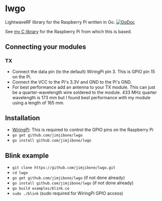 # lwgo

LightwaveRF library for the Raspberry Pi written in Go. [![GoDoc](https://godoc.org/github.com/jimjibone/lwgo?status.svg)](https://godoc.org/github.com/jimjibone/lwgo)

See [my C library](https://github.com/jimjibone/LightwaveRF) for the Raspberry Pi from which this is based.


## Connecting your modules

### TX

- Connect the data pin (to the default) WiringPi pin 3. This is GPIO pin 15 on the Pi.
- Connect the VCC to the Pi's 3.3V and GND to the Pi's GND.
- For best performance add an antenna to your TX module. This can just be a quarter-wavelength wire soldered to the module. 433 MHz quarter wavelength is 173 mm but I found best performance with my module using a length of 165 mm.


## Installation

- [WiringPi](http://wiringpi.com/download-and-install/): This is required to control the GPIO pins on the Raspberry Pi
- `go get github.com/jimjibone/lwgo`
- `go install github.com/jimjibone/lwgo`


## Blink example

- `git clone https://github.com/jimjibone/lwgo.git`
- `cd lwgo`
- `go get github.com/jimjibone/lwgo` (if not done already)
- `go install github.com/jimjibone/lwgo` (if not done already)
- `go build examples/blink.co`
- `sudo ./blink` (sudo required for WiringPi GPIO access)
